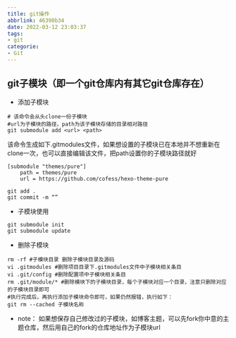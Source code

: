 ```yaml
---
title: git操作
abbrlink: 46390b34
date: 2022-03-12 23:03:37
tags: 
- git
categorie: 
- Git
---
```

## git子模块（即一个git仓库内有其它git仓库存在）
-  添加子模块
```
# 该命令会从头clone一份子模块
#url为子模块的路径，path为该子模块存储的目录相对路径
git submodule add <url> <path> 
```
该命令生成如下.gitmodules文件，如果想设置的子模块已在本地并不想重新在clone一次，也可以直接编辑该文件，把path设置你的子模块路径就好
```
[submodule "themes/pure"]
	path = themes/pure
	url = https://github.com/cofess/hexo-theme-pure
```
```
git add . 
git commit -m “”
```
- 子模块使用
```
git submodule init 
git submodule update
```
- 删除子模块
```
rm -rf #子模块目录 删除子模块目录及源码
vi .gitmodules #删除项目目录下.gitmodules文件中子模块相关条目
vi .git/config #删除配置项中子模块相关条目
rm .git/module/* #删除模块下的子模块目录，每个子模块对应一个目录，注意只删除对应的子模块目录即可
#执行完成后，再执行添加子模块命令即可，如果仍然报错，执行如下：
git rm --cached 子模块名称
```
- note：
    如果想保存自己修改过的子模块，如博客主题，可以先fork你中意的主题仓库，然后用自己的fork的仓库地址作为子模块url


